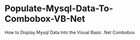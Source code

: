 # Populate-Mysql-Data-To-Combobox-VB-Net
How to Display Mysql Data Into the Visual Basic .Net Combobox
